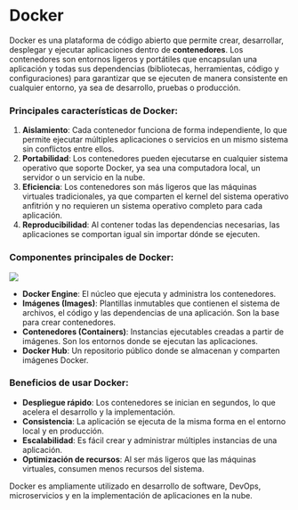 # Docker
Docker es una plataforma de código abierto que permite crear, desarrollar, desplegar y ejecutar aplicaciones dentro de **contenedores**. Los contenedores son entornos ligeros y portátiles que encapsulan una aplicación y todas sus dependencias (bibliotecas, herramientas, código y configuraciones) para garantizar que se ejecuten de manera consistente en cualquier entorno, ya sea de desarrollo, pruebas o producción.

### Principales características de Docker:
1. **Aislamiento**: Cada contenedor funciona de forma independiente, lo que permite ejecutar múltiples aplicaciones o servicios en un mismo sistema sin conflictos entre ellos.
2. **Portabilidad**: Los contenedores pueden ejecutarse en cualquier sistema operativo que soporte Docker, ya sea una computadora local, un servidor o un servicio en la nube.
3. **Eficiencia**: Los contenedores son más ligeros que las máquinas virtuales tradicionales, ya que comparten el kernel del sistema operativo anfitrión y no requieren un sistema operativo completo para cada aplicación.
4. **Reproducibilidad**: Al contener todas las dependencias necesarias, las aplicaciones se comportan igual sin importar dónde se ejecuten.

### Componentes principales de Docker:
![](@attachment/Clipboard_2024-11-24-11-34-05.png)
- **Docker Engine**: El núcleo que ejecuta y administra los contenedores.
- **Imágenes (Images)**: Plantillas inmutables que contienen el sistema de archivos, el código y las dependencias de una aplicación. Son la base para crear contenedores.
- **Contenedores (Containers)**: Instancias ejecutables creadas a partir de imágenes. Son los entornos donde se ejecutan las aplicaciones.
- **Docker Hub**: Un repositorio público donde se almacenan y comparten imágenes Docker.

### Beneficios de usar Docker:
- **Despliegue rápido**: Los contenedores se inician en segundos, lo que acelera el desarrollo y la implementación.
- **Consistencia**: La aplicación se ejecuta de la misma forma en el entorno local y en producción.
- **Escalabilidad**: Es fácil crear y administrar múltiples instancias de una aplicación.
- **Optimización de recursos**: Al ser más ligeros que las máquinas virtuales, consumen menos recursos del sistema.

Docker es ampliamente utilizado en desarrollo de software, DevOps, microservicios y en la implementación de aplicaciones en la nube.
